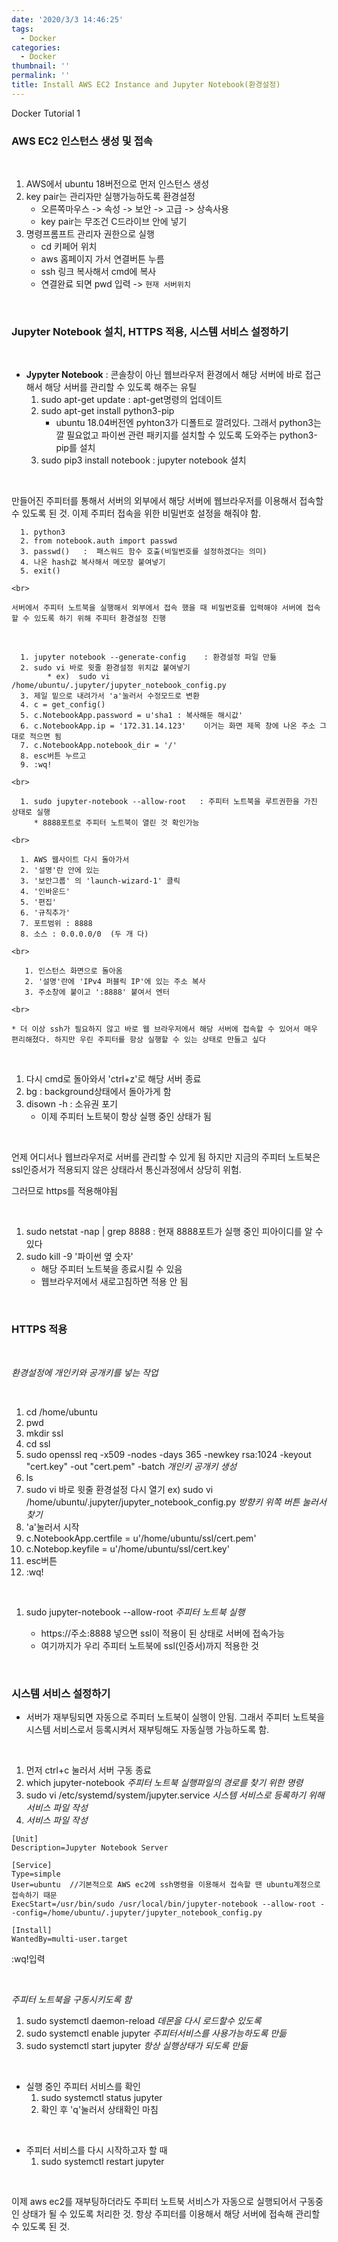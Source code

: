 ```yaml
---
date: '2020/3/3 14:46:25'
tags:
  - Docker
categories:
  - Docker
thumbnail: ''
permalink: ''
title: Install AWS EC2 Instance and Jupyter Notebook(환경설정) 
---
```


Docker Tutorial 1

<!-- more -->

### AWS EC2 인스턴스 생성 및 접속

<Br>

  1. AWS에서 ubuntu 18버전으로 먼저 인스턴스 생성
  2. key pair는 관리자만 실행가능하도록 환경설정
      * 오른쪽마우스 -> 속성 -> 보안 -> 고급 -> 상속사용
      * key pair는 무조건 C드라이브 안에 넣기
  3. 명령프롬프트 관리자 권한으로 실행
      * cd 키페어 위치
      * aws 홈페이지 가서 연결버튼 누름
      * ssh 링크 복사해서 cmd에 복사
      * 연결완료 되면 pwd 입력 -> `현재 서버위치`

<br>

### Jupyter Notebook 설치, HTTPS 적용, 시스템 서비스 설정하기

<br>

  * __Jypyter Notebook__ : 콘솔창이 아닌 웹브라우저 환경에서 해당 서버에 바로 접근해서 해당 서버를 관리할 수 있도록 해주는 유틸
      1. sudo apt-get update  :  apt-get명령의 업데이트
      2. sudo apt-get install python3-pip
            * ubuntu 18.04버전엔 pyhton3가 디폴트로 깔려있다. 그래서 python3는 깔 필요없고 파이썬 관련 패키지를 설치할 수 있도록 도와주는 python3-pip를 설치
      3. sudo pip3 install notebook  : jupyter notebook 설치
   
   <br>

   만들어진 주피터를 통해서 서버의 외부에서 해당 서버에 웹브라우저를 이용해서 접속할 수 있도록 된 것. 이제 주피터 접속을 위한 비밀번호 설정을 해줘야 함.
      <br>

      1. python3
      2. from notebook.auth import passwd
      3. passwd()   :  패스워드 함수 호출(비밀번호를 설정하겠다는 의미)
      4. 나온 hash값 복사해서 메모장 붙여넣기
      5. exit()

    <br>

    서버에서 주피터 노트북을 실행해서 외부에서 접속 했을 때 비밀번호를 입력해야 서버에 접속할 수 있도록 하기 위해 주피터 환경설정 진행

  <br>

      1. jupyter notebook --generate-config    : 환경설정 파일 만듦
      2. sudo vi 바로 윗줄 환경설정 위치값 붙여넣기
            * ex)  sudo vi /home/ubuntu/.jupyter/jupyter_notebook_config.py         
      3. 제일 밑으로 내려가서 'a'눌러서 수정모드로 변환
      4. c = get_config()
      5. c.NotebookApp.password = u'sha1 : 복사해둔 해시값'
      6. c.NotebookApp.ip = '172.31.14.123'    이거는 화면 제목 창에 나온 주소 그대로 적으면 됨
      7. c.NotebookApp.notebook_dir = '/'
      8. esc버튼 누르고
      9. :wq!

    <br>

      1. sudo jupyter-notebook --allow-root   : 주피터 노트북을 루트권한을 가진 상태로 실행
         * 8888포트로 주피터 노트북이 열린 것 확인가능

    <br>

      1. AWS 웹사이트 다시 돌아가서 
      2. '설명'란 안에 있는
      3. '보안그룹' 의 'launch-wizard-1' 클릭
      4. '인바운드'
      5. '편집'
      6. '규칙추가'
      7. 포트범위 : 8888
      8. 소스 : 0.0.0.0/0  (두 개 다)

    <br>

       1. 인스턴스 화면으로 돌아옴
       2. '설명'란에 'IPv4 퍼블릭 IP'에 있는 주소 복사
       3. 주소창에 붙이고 ':8888' 붙여서 엔터
   
    <br>

    * 더 이상 ssh가 필요하지 않고 바로 웹 브라우저에서 해당 서버에 접속할 수 있어서 매우 편리해졌다. 하지만 우린 주피터를 항상 실행할 수 있는 상태로 만들고 싶다

<br>

  1. 다시 cmd로 돌아와서 'ctrl+z'로 해당 서버 종료 
  2. bg   : background상태에서 돌아가게 함
  3. disown -h   : 소유권 포기
        * 이제 주피터 노트북이 항상 실행 중인 상태가 됨
<br>

언제 어디서나 웹브라우저로 서버를 관리할 수 있게 됨
하지만 지금의 주피터 노트북은 ssl인증서가 적용되지 않은 상태라서 통신과정에서 상당히 위험.
<br>

그러므로 https를 적용해야됨

<br>

  1. sudo netstat -nap | grep 8888  : 현재 8888포트가 실행 중인 피아이디를 알 수 있다
  2. sudo kill -9 '파이썬 옆 숫자'
      * 해당 주피터 노트북을 종료시킬 수 있음
      * 웹브라우저에서 새로고침하면 적용 안 됨

<br>

### HTTPS 적용

<br>

*환경설정에 개인키와 공개키를 넣는 작업*

<br>

  1. cd /home/ubuntu
  2. pwd
  3. mkdir ssl
  4. cd ssl
  5. sudo openssl req -x509 -nodes -days 365 -newkey rsa:1024 -keyout "cert.key" -out "cert.pem" -batch     *개인키 공개키 생성*
  6. ls
  7. sudo vi 바로 윗줄 환경설정 다시 열기
  ex)  sudo vi /home/ubuntu/.jupyter/jupyter_notebook_config.py 
    *방향키 위쪽 버튼 눌러서 찾기*
  8. 'a'눌러서 시작
  9. c.NotebookApp.certfile = u'/home/ubuntu/ssl/cert.pem'
  10. c.Notebop.keyfile = u'/home/ubuntu/ssl/cert.key'
  11. esc버튼
  12. :wq!

<Br>

  1. sudo jupyter-notebook --allow-root   *주피터 노트북 실행*
  
      * https://주소:8888 넣으면 ssl이 적용이 된 상태로 서버에 접속가능
      * 여기까지가 우리 주피터 노트북에 ssl(인증서)까지 적용한 것

<br>

### 시스템 서비스 설정하기

  * 서버가 재부팅되면 자동으로 주피터 노트북이 실행이 안됨. 그래서 주피터 노트북을 시스템 서비스로서 등록시켜서 재부팅해도 자동실행 가능하도록 함.

<br>

  1. 먼저 ctrl+c 눌러서 서버 구동 종료
  2. which jupyter-notebook    *주피터 노트북 실행파일의 경로를 찾기 위한 명령*
  3. sudo vi /etc/systemd/system/jupyter.service    *시스템 서비스로 등록하기 위해 서비스 파일 작성*
  4. *서비스 파일 작성*
  ```
  [Unit]
  Description=Jupyter Notebook Server

  [Service]
  Type=simple
  User=ubuntu  //기본적으로 AWS ec2에 ssh명령을 이용해서 접속할 땐 ubuntu계정으로 접속하기 때문
  ExecStart=/usr/bin/sudo /usr/local/bin/jupyter-notebook --allow-root --config=/home/ubuntu/.jupyter/jupyter_notebook_config.py

  [Install]
  WantedBy=multi-user.target
  ```
  :wq!입력

  <br>

  *주피터 노트북을 구동시키도록 함*
  1. sudo systemctl daemon-reload *데몬을 다시 로드할수 있도록*
  2. sudo systemctl enable jupyter *주피터서비스를 사용가능하도록 만듦* 
  3. sudo systemctl start jupyter  *항상 실행상태가 되도록 만듦*

<br>

  * 실행 중인 주피터 서비스를 확인
      1. sudo systemctl status jupyter
      2. 확인 후 'q'눌러서 상태확인 마침
   
   <br>

  * 주피터 서비스를 다시 시작하고자 할 때
      1. sudo systemctl restart jupyter

<br>

이제 aws ec2를 재부팅하더라도 주피터 노트북 서비스가 자동으로 실행되어서 구동중인 상태가 될 수 있도록 처리한 것. 항상 주피터를 이용해서 해당 서버에 접속해 관리할 수 있도록 된 것.



